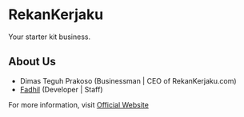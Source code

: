 # RekanKerjaku

Your starter kit business.

## About Us

- Dimas Teguh Prakoso (Businessman | CEO of RekanKerjaku.com)
- [Fadhil](https://okerpl.blogspot.com) (Developer | Staff)

For more information, visit [Official Website](https://rekankerjaku.com)
